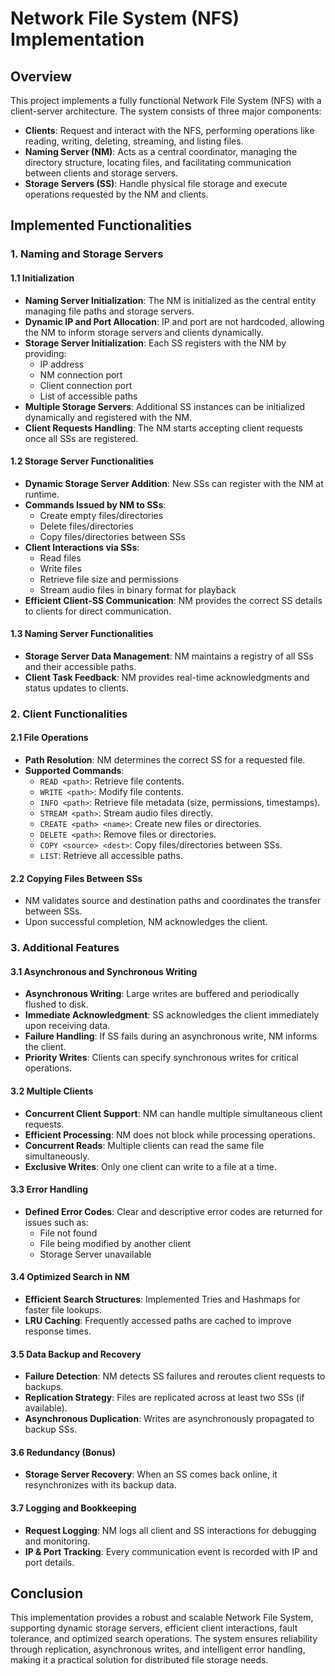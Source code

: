 # Network File System (NFS) Implementation

## Overview
This project implements a fully functional Network File System (NFS) with a client-server architecture. The system consists of three major components:
- **Clients**: Request and interact with the NFS, performing operations like reading, writing, deleting, streaming, and listing files.
- **Naming Server (NM)**: Acts as a central coordinator, managing the directory structure, locating files, and facilitating communication between clients and storage servers.
- **Storage Servers (SS)**: Handle physical file storage and execute operations requested by the NM and clients.

## Implemented Functionalities

### 1. Naming and Storage Servers
#### 1.1 Initialization
- **Naming Server Initialization**: The NM is initialized as the central entity managing file paths and storage servers.
- **Dynamic IP and Port Allocation**: IP and port are not hardcoded, allowing the NM to inform storage servers and clients dynamically.
- **Storage Server Initialization**: Each SS registers with the NM by providing:
  - IP address
  - NM connection port
  - Client connection port
  - List of accessible paths
- **Multiple Storage Servers**: Additional SS instances can be initialized dynamically and registered with the NM.
- **Client Requests Handling**: The NM starts accepting client requests once all SSs are registered.

#### 1.2 Storage Server Functionalities
- **Dynamic Storage Server Addition**: New SSs can register with the NM at runtime.
- **Commands Issued by NM to SSs**:
  - Create empty files/directories
  - Delete files/directories
  - Copy files/directories between SSs
- **Client Interactions via SSs**:
  - Read files
  - Write files
  - Retrieve file size and permissions
  - Stream audio files in binary format for playback
- **Efficient Client-SS Communication**: NM provides the correct SS details to clients for direct communication.

#### 1.3 Naming Server Functionalities
- **Storage Server Data Management**: NM maintains a registry of all SSs and their accessible paths.
- **Client Task Feedback**: NM provides real-time acknowledgments and status updates to clients.

### 2. Client Functionalities
#### 2.1 File Operations
- **Path Resolution**: NM determines the correct SS for a requested file.
- **Supported Commands**:
  - `READ <path>`: Retrieve file contents.
  - `WRITE <path>`: Modify file contents.
  - `INFO <path>`: Retrieve file metadata (size, permissions, timestamps).
  - `STREAM <path>`: Stream audio files directly.
  - `CREATE <path> <name>`: Create new files or directories.
  - `DELETE <path>`: Remove files or directories.
  - `COPY <source> <dest>`: Copy files/directories between SSs.
  - `LIST`: Retrieve all accessible paths.

#### 2.2 Copying Files Between SSs
- NM validates source and destination paths and coordinates the transfer between SSs.
- Upon successful completion, NM acknowledges the client.

### 3. Additional Features
#### 3.1 Asynchronous and Synchronous Writing
- **Asynchronous Writing**: Large writes are buffered and periodically flushed to disk.
- **Immediate Acknowledgment**: SS acknowledges the client immediately upon receiving data.
- **Failure Handling**: If SS fails during an asynchronous write, NM informs the client.
- **Priority Writes**: Clients can specify synchronous writes for critical operations.

#### 3.2 Multiple Clients
- **Concurrent Client Support**: NM can handle multiple simultaneous client requests.
- **Efficient Processing**: NM does not block while processing operations.
- **Concurrent Reads**: Multiple clients can read the same file simultaneously.
- **Exclusive Writes**: Only one client can write to a file at a time.

#### 3.3 Error Handling
- **Defined Error Codes**: Clear and descriptive error codes are returned for issues such as:
  - File not found
  - File being modified by another client
  - Storage Server unavailable

#### 3.4 Optimized Search in NM
- **Efficient Search Structures**: Implemented Tries and Hashmaps for faster file lookups.
- **LRU Caching**: Frequently accessed paths are cached to improve response times.

#### 3.5 Data Backup and Recovery
- **Failure Detection**: NM detects SS failures and reroutes client requests to backups.
- **Replication Strategy**: Files are replicated across at least two SSs (if available).
- **Asynchronous Duplication**: Writes are asynchronously propagated to backup SSs.

#### 3.6 Redundancy (Bonus)
- **Storage Server Recovery**: When an SS comes back online, it resynchronizes with its backup data.

#### 3.7 Logging and Bookkeeping
- **Request Logging**: NM logs all client and SS interactions for debugging and monitoring.
- **IP & Port Tracking**: Every communication event is recorded with IP and port details.

## Conclusion
This implementation provides a robust and scalable Network File System, supporting dynamic storage servers, efficient client interactions, fault tolerance, and optimized search operations. The system ensures reliability through replication, asynchronous writes, and intelligent error handling, making it a practical solution for distributed file storage needs.

